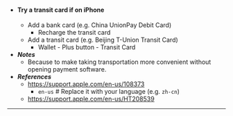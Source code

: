 - #### Try a transit card if on iPhone
    - Add a bank card (e.g. China UnionPay Debit Card)
        - Recharge the transit card
    - Add a transit card (e.g. Beijing T-Union Transit Card)
        - Wallet - Plus button - Transit Card
- ***Notes***
    - Because to make taking transportation more convenient without opening payment software.
- ***References***
    - https://support.apple.com/en-us/108373
        - `en-us` # Replace it with your language (e.g. `zh-cn`)
    - https://support.apple.com/en-us/HT208539
- ---
